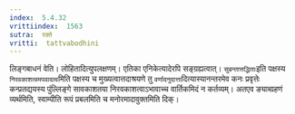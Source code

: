 ```yaml
---
index:  5.4.32
vrittiindex:  1563
sutra:  रक्ते
vritti:  tattvabodhini 
---
```


लिङ्गबाधनं वेति। लोहितादित्युपलक्षणम्। एतिका एनिकेत्यादेरपि सङ्ग्रह्यत्वात्। `सुबन्तात्तद्धिताः`इति पक्षस्य `निरवकाशत्वमपवादत्व`मिति पक्षस्य च मुख्यत्वात्तदाश्रयणे तु `वर्णादनुदात्ता`दित्यास्यानन्तरमेव कनः प्रवृत्तेः कन्प्रतद्ययस्य पुंल्लिङ्गे सावकाशतया निरवकाशत्वाऽभावाच्च वार्तिकमिदं न कर्तव्यम्। अतएव ङ्याब्ग्रहणं व्यर्थमिति, स्वाम्पीति रूपं प्रबलमिति च मनोरमादावुक्तमिति दिक्।

